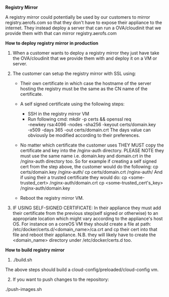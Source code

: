 **Registry Mirror**

A registry mirror could potentially be used by our customers to mirror registry.aerofs.com
so that they don't have to expose their appliance to the internet. They instead deploy a
server that can run a OVA/cloudinit that we provide them with that can mirror registry.aerofs.com

**How to deploy registry mirror in production**

1. When a customer wants to deploy a registry mirror they just have take the OVA/cloudinit that we
provide them with and deploy it on a VM or server.

2. The customer can setup the registry mirror with SSL using:
    - Their own certificate in which case the hostname of the server hosting the registry must be
      the same as the CN name of the certificate.
    - A self signed certificate using the following steps:
        - SSH in the registry mirror VM
        - Run following cmd:
           mkdir -p certs && openssl req \
             -newkey rsa:4096 -nodes -sha256 -keyout certs/domain.key \
               -x509 -days 365 -out certs/domain.crt
         The days value can obviously be modified according to their preferences.
    - No matter which certificate the customer uses THEY MUST copy the certificate and key into
      the /nginx-auth directory. PLEASE NOTE they must use the same name i.e. domain.key and
      domain.crt in the /nginx-auth directory too.
      So for example if creating a self signed cert from the step above, the customer
      would do the following:
            cp certs/domain.key /nginx-auth/
            cp certs/domain.crt /nginx-auth/
     And if using their a trusted certificate they would do:
            cp <some-trusted_cert> /nginx-auth/domain.crt
            cp <some-trusted_cert's_key> /nginx-auth/domain.key

   - Reboot the registry mirror VM.

3. IF USING SELF-SIGNED CERTIFICATE: In their appliance they must add their certificate from
   the previous step(self signed or otherwise) to an appropriate location which might
   vary according to the appliance's host OS.
   For instance on a coreOS VM they should create a file at path:
        /etc/docker/certs.d/<domain_name>/ca.crt
   and cp their cert into that file and reboot their appliance. N.B. they will likely have to create
   the <domain_name> directory under /etc/docker/certs.d too.

**How to build registry mirror**

1. ./build.sh

The above steps should build a cloud-config/preloaded/cloud-config vm.

2. If you want to push changes to the repository:

./push-images.sh


